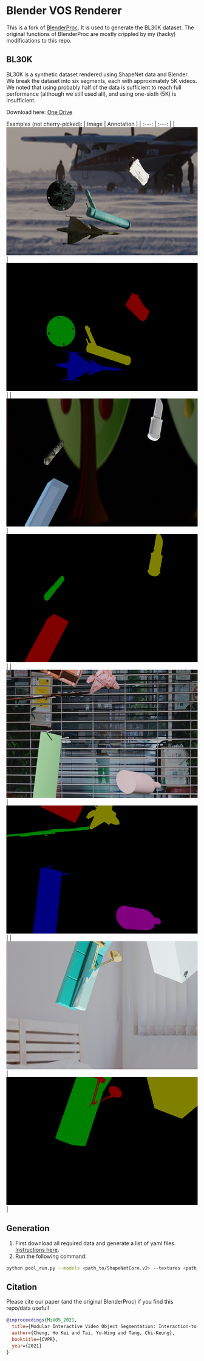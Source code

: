 # Blender VOS Renderer

This is a fork of [BlenderProc](https://github.com/DLR-RM/BlenderProc).
It is used to generate the BL30K dataset.
The original functions of BlenderProc are mostly crippled by my (hacky) modifications to this repo.

## BL30K

BL30K is a synthetic dataset rendered using ShapeNet data and Blender. We break the dataset into six segments, each with approximately 5K videos. We noted that using probably half of the data is sufficient to reach full performance (although we still used all), and using one-sixth (5K) is insufficient.

Download here: [One Drive](https://hkustconnect-my.sharepoint.com/:f:/g/personal/hkchengad_connect_ust_hk/EhQLhKWJcVVGgTSWIpwYaGgBTbG7fDeHh8hgLsBTKBGvBA?e=eU9R5l)

Examples (not cherry-picked):
| Image | Annotation |
| :---: | :---: |
| ![image1](demo/00000.jpg) | ![image2](demo/00000.png) |
| ![image1](demo/00001.jpg) | ![image2](demo/00001.png) |
| ![image1](demo/00002.jpg) | ![image2](demo/00002.png) |
| ![image1](demo/00003.jpg) | ![image2](demo/00003.png) |

## Generation

1. First download all required data and generate a list of yaml files. [Instructions here](https://github.com/hkchengrex/MiVOS/#generation).
2. Run the following command:

```bash
python pool_run.py --models <path_to/ShapeNetCore.v2> --textures <path_to/Texture> --yaml <path_to/yaml> --output <output directory> -d <GPU ID> -N <Number of parallel processes>
```

## Citation

Please cite our paper (and the original BlenderProc) if you find this repo/data useful!

```bibtex
@inproceedings{MiVOS_2021,
  title={Modular Interactive Video Object Segmentation: Interaction-to-Mask, Propagation and Difference-Aware Fusion},
  author={Cheng, Ho Kei and Tai, Yu-Wing and Tang, Chi-Keung},
  booktitle={CVPR},
  year={2021}
}
```
